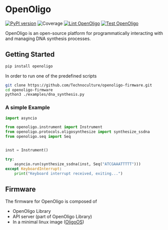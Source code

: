 # OpenOligo

[![PyPI version](https://badge.fury.io/py/openoligo.svg)](https://badge.fury.io/py/openoligo)
![Coverage](https://raw.githubusercontent.com/TechnocultureResearch/OpenOligo/dev/.github/coverage.svg)
[![Lint OpenOligo](https://github.com/TechnocultureResearch/OpenOligo/actions/workflows/lint.yaml/badge.svg)](https://github.com/TechnocultureResearch/OpenOligo/actions/workflows/lint.yaml)
[![Test OpenOligo](https://github.com/TechnocultureResearch/OpenOligo/actions/workflows/test.yaml/badge.svg)](https://github.com/TechnocultureResearch/OpenOligo/actions/workflows/test.yaml)

OpenOligo is an open-source platform for programmatically interacting with and managing DNA synthesis processes.

## Getting Started
```sh
pip install openoligo
```

In order to run one of the predefined scripts
```sh
git clone https://github.com/Technoculture/openoligo-firmware.git
cd openoligo-firmware
python3 ./examples/dna_synthesis.py
```

### A simple Example

```py
import asyncio

from openoligo.instrument import Instrument
from openoligo.protocols.oligosynthesize import synthesize_ssdna
from openoligo.seq import Seq


inst = Instrument()

try:
    asyncio.run(synthesize_ssdna(inst, Seq("ATCGAAATTTTT")))
except KeyboardInterrupt:
    print("Keyboard interrupt received, exiting...")
```

## Firmware
The firmware for OpenOligo is composed of 
- OpenOligo Library
- API server (part of OpenOligo Library)
- In a minimal linux image ([OligoOS](https://github.com/Technoculture/OligoOs/tree/dev))
